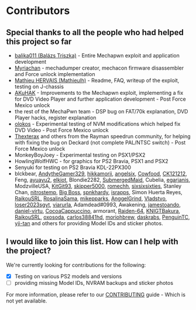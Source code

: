 # Contributors

## Special thanks to all the people who had helped this project so far

* [balika011 (Balázs Triszka)](https://github.com/balika011) - Entire Mechapwn exploit and application development
* [Myriachan](https://github.com/balika011) - mechadumper creator, mechacon firmware disassembler and Force unlock implementation
* [Mathieu HERVAIS (Mathieulh)](https://github.com/mathieulh) - Readme, FAQ, writeup of the exploit, testing on J-chassis
* [AKuHAK](https://github.com/akuhak) - Improvements to the Mechapwn exploit, implementing a fix for DVD Video Player and further application development - Post Force Mexico unlock
* the rest of the MechaPwn team - DSP bug on FAT/70k explanation, DVD Player hacks, register explanation
* [olokos](https://github.com/olokos) - Experimental testing of NVM modifications which helped fix DVD Video - Post Force Mexico unlock
* [Thexterax](https://github.com/Thexterax) and others from the Rayman speedrun community, for helping with fixing the bug on Deckard (not complete PAL/NTSC switch) - Post Force Mexico unlock
* MonkeyBoyJoey - Experimental testing on PSX1/PSX2
* HowlingWolfHWC - for graphics for PS2 Bravia, PSX1 and PSX2
* Senyuki for testing on PS2 Bravia KDL-22PX300
* blckbear, [AndytheGamer329](https://github.com/MechaResearch/MechaPwn/issues/created_by/AndytheGamer329), [hikkamorii](https://github.com/MechaResearch/MechaPwn/issues/83), [angelsix](https://github.com/MechaResearch/MechaPwn/issues/created_by/angelsix), [Cowfood](https://github.com/Cowfood), [CK121212](https://github.com/CK121212), Feng, [ayuayu2](https://github.com/ayuayu2), [elkiot](https://github.com/elkiot), Blondie2282, [SubmergedMaid](https://github.com/SubmergedMaid), Cubelia, [egarjanis](https://github.com/egarjanis), ModzvilleUSA, [KitGit93](https://github.com/KitGit93), [skipper5000](https://github.com/skipper5000), [romechh](https://github.com/romechh), [sixsixsixties](https://github.com/sixsixsixties), Stanley Chan, [nitrostemp](https://github.com/nitrostemp), [Big Boss](https://discord.com/users/Big%20Boss#3689), [spnkhardy](https://github.com/spnkhardy), [israpps](https://github.com/israpps), Simon Huerta Reyes, [RaikouSRL](https://github.com/RaikouSRL), [RosalinaSama](https://github.com/RosalinaSama), [mikepparks](https://github.com/mikepparks), [AnggelGrind](https://github.com/AnggelGrind), [Vladstvo](https://github.com/Vladstvo), [loser2023sgyt](https://github.com/loser2023sgyt), [viarurla](https://github.com/viarurla), Adamdead#0993, Awakening, [jamestoando](https://github.com/jamestoando), [daniel-virtu](https://github.com/daniel-virtu), [CocoaCappuccino](https://github.com/CocoaCappuccino), armorant, [Raiden-64](https://github.com/Raiden-64), [KNIGTBakura](https://github.com/KNIGTBakura), [RaikouSRL](https://github.com/RaikouSRL), [oxosoda](https://github.com/oxosoda), [carlos38841hd](https://github.com/carlos38841hd), [moriohbrew](https://github.com/moriohbrew), [daskrabs](https://github.com/daskrabs), [PenguinTC](https://github.com/PenguinTC), [yji-tan](https://github.com/yji-tan) and others for providing Model IDs and sticker photos.

## I would like to join this list. How can I help with the project?

We're currently looking for contributions for the following:

* [x] Testing on various PS2 models and versions
* [ ] providing missing Model IDs, NVRAM backups and sticker photos

For more information, please refer to our [CONTRIBUTING](CONTRIBUTING.md) guide - Which is not yet available.
